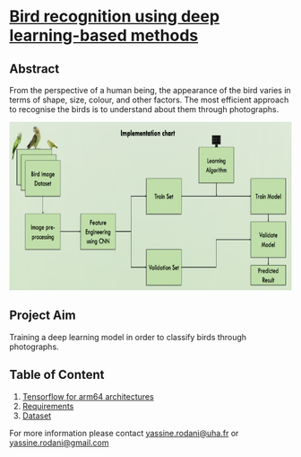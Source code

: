 # [Bird recognition using deep learning-based methods](https://github.com/yassine-rd/bird_species_classification/blob/master/Poster_en.pdf)

## Abstract
From the perspective of a human being, the appearance of the bird varies in terms of shape, size, colour, and other factors. The most efficient approach to recognise the birds is to understand about them through photographs.

<p align="center">
    <img src="https://github.com/yassine-rd/bird_species_classification/blob/master/images/implementation.png" width="600" height="300"  alt="Implementation chart"/>
</p>

## Project Aim
Training a deep learning model in order to classify birds through photographs.


## Table of Content

1) [Tensorflow for arm64 architectures](https://github.com/yassine-rd/bird_species_classification/blob/master/requirements/TENSORFLOW.md)
2) [Requirements](https://github.com/yassine-rd/bird_species_classification/blob/master/requirements/README.md)
3) [Dataset](https://github.com/yassine-rd/bird_species_classification/blob/master/dataset/README.md)

For more information please contact yassine.rodani@uha.fr or yassine.rodani@gmail.com
